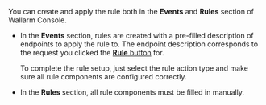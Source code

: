You can create and apply the rule both in the **Events** and **Rules** section of Wallarm Console.

* In the **Events** section, rules are created with a pre-filled description of endpoints to apply the rule to. The endpoint description corresponds to the request you clicked the [**Rule** button](../events/analyze-attack.md#analyze-requests-in-an-attack) for.

    To complete the rule setup, just select the rule action type and make sure all rule components are configured correctly.
* In the **Rules** section, all rule components must be filled in manually.

